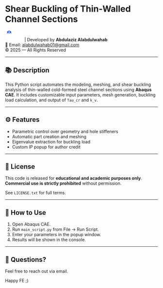 # Shear Buckling of Thin-Walled Channel Sections

![Logo](Logo.png)
| Developed by **Abdulaziz Alabdulwahab**  
📧 Email: alabdulwahab01@gmail.com  
© 2025 — All Rights Reserved

---

## 📚 Description

This Python script automates the modeling, meshing, and shear buckling analysis of thin-walled cold-formed steel channel sections using **Abaqus CAE**. It includes customizable input parameters, mesh generation, buckling load calculation, and output of `Tau_cr` and `k_v`.

---

## ⚙️ Features

- Parametric control over geometry and hole stiffeners
- Automatic part creation and meshing
- Eigenvalue extraction for buckling load
- Custom IP popup for author credit

---

## 📝 License

This code is released for **educational and academic purposes only**.  
**Commercial use is strictly prohibited** without permission.

See `LICENSE.txt` for full terms.

---

## 🧪 How to Use

1. Open Abaqus CAE.
2. Run `main_script.py` from File → Run Script.
3. Enter your parameters in the popup window.
4. Results will be shown in the console.

---

## 💬 Questions?

Feel free to reach out via email.

Happy FE ;)

